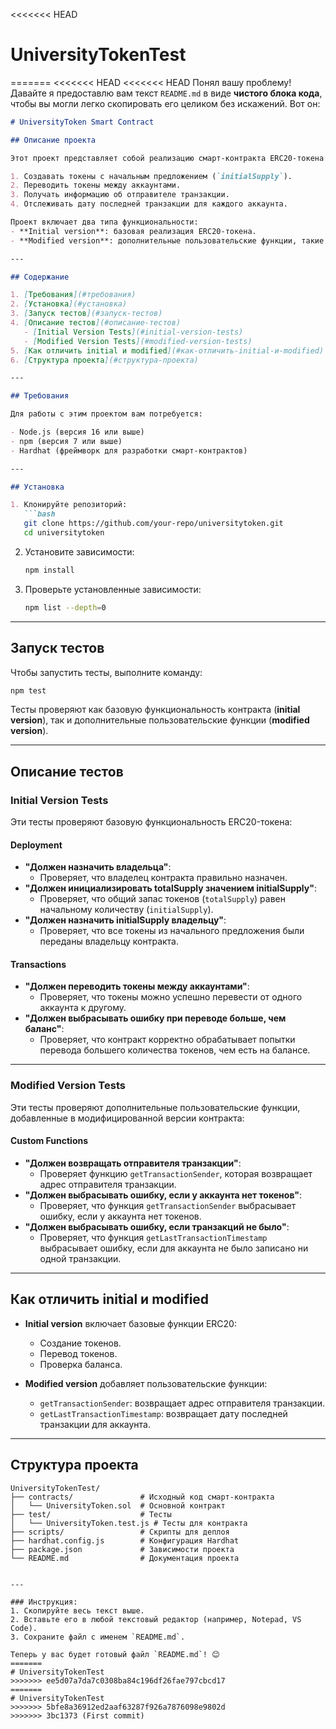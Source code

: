 <<<<<<< HEAD
# UniversityTokenTest
=======
<<<<<<< HEAD
<<<<<<< HEAD
Понял вашу проблему! Давайте я предоставлю вам текст `README.md` в виде **чистого блока кода**, чтобы вы могли легко скопировать его целиком без искажений. Вот он:

```markdown
# UniversityToken Smart Contract

## Описание проекта

Этот проект представляет собой реализацию смарт-контракта ERC20-токена с дополнительными пользовательскими функциями. Контракт позволяет:

1. Создавать токены с начальным предложением (`initialSupply`).
2. Переводить токены между аккаунтами.
3. Получать информацию об отправителе транзакции.
4. Отслеживать дату последней транзакции для каждого аккаунта.

Проект включает два типа функциональности:
- **Initial version**: базовая реализация ERC20-токена.
- **Modified version**: дополнительные пользовательские функции, такие как `getTransactionSender` и `getLastTransactionTimestamp`.

---

## Содержание

1. [Требования](#требования)
2. [Установка](#установка)
3. [Запуск тестов](#запуск-тестов)
4. [Описание тестов](#описание-тестов)
   - [Initial Version Tests](#initial-version-tests)
   - [Modified Version Tests](#modified-version-tests)
5. [Как отличить initial и modified](#как-отличить-initial-и-modified)
6. [Структура проекта](#структура-проекта)

---

## Требования

Для работы с этим проектом вам потребуется:

- Node.js (версия 16 или выше)
- npm (версия 7 или выше)
- Hardhat (фреймворк для разработки смарт-контрактов)

---

## Установка

1. Клонируйте репозиторий:
   ```bash
   git clone https://github.com/your-repo/universitytoken.git
   cd universitytoken
   ```

2. Установите зависимости:
   ```bash
   npm install
   ```

3. Проверьте установленные зависимости:
   ```bash
   npm list --depth=0
   ```

---

## Запуск тестов

Чтобы запустить тесты, выполните команду:

```bash
npm test
```

Тесты проверяют как базовую функциональность контракта (**initial version**), так и дополнительные пользовательские функции (**modified version**).

---

## Описание тестов

### Initial Version Tests

Эти тесты проверяют базовую функциональность ERC20-токена:

#### Deployment
- **"Должен назначить владельца"**:
  - Проверяет, что владелец контракта правильно назначен.
- **"Должен инициализировать totalSupply значением initialSupply"**:
  - Проверяет, что общий запас токенов (`totalSupply`) равен начальному количеству (`initialSupply`).
- **"Должен назначить initialSupply владельцу"**:
  - Проверяет, что все токены из начального предложения были переданы владельцу контракта.

#### Transactions
- **"Должен переводить токены между аккаунтами"**:
  - Проверяет, что токены можно успешно перевести от одного аккаунта к другому.
- **"Должен выбрасывать ошибку при переводе больше, чем баланс"**:
  - Проверяет, что контракт корректно обрабатывает попытки перевода большего количества токенов, чем есть на балансе.

---

### Modified Version Tests

Эти тесты проверяют дополнительные пользовательские функции, добавленные в модифицированной версии контракта:

#### Custom Functions
- **"Должен возвращать отправителя транзакции"**:
  - Проверяет функцию `getTransactionSender`, которая возвращает адрес отправителя транзакции.
- **"Должен выбрасывать ошибку, если у аккаунта нет токенов"**:
  - Проверяет, что функция `getTransactionSender` выбрасывает ошибку, если у аккаунта нет токенов.
- **"Должен выбрасывать ошибку, если транзакций не было"**:
  - Проверяет, что функция `getLastTransactionTimestamp` выбрасывает ошибку, если для аккаунта не было записано ни одной транзакции.

---

## Как отличить initial и modified

- **Initial version** включает базовые функции ERC20:
  - Создание токенов.
  - Перевод токенов.
  - Проверка баланса.

- **Modified version** добавляет пользовательские функции:
  - `getTransactionSender`: возвращает адрес отправителя транзакции.
  - `getLastTransactionTimestamp`: возвращает дату последней транзакции для аккаунта.

---

## Структура проекта

```
UniversityTokenTest/
├── contracts/               # Исходный код смарт-контракта
│   └── UniversityToken.sol  # Основной контракт
├── test/                    # Тесты
│   └── UniversityToken.test.js # Тесты для контракта
├── scripts/                 # Скрипты для деплоя
├── hardhat.config.js        # Конфигурация Hardhat
├── package.json             # Зависимости проекта
└── README.md                # Документация проекта
```
```

---

### Инструкция:
1. Скопируйте весь текст выше.
2. Вставьте его в любой текстовый редактор (например, Notepad, VS Code).
3. Сохраните файл с именем `README.md`.

Теперь у вас будет готовый файл `README.md`! 😊
=======
# UniversityTokenTest
>>>>>>> ee5d07a7da7c0308ba84c196df26fae797cbcd17
=======
# UniversityTokenTest
>>>>>>> 5bfe8a36912ed2aaf63287f926a7876098e9802d
>>>>>>> 3bc1373 (First commit)
